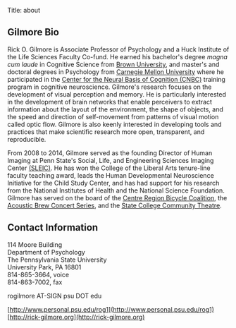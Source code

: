 Title: about

## Gilmore Bio

Rick O. Gilmore is Associate Professor of Psychology and a Huck Institute of the Life Sciences Faculty Co-fund. He earned his bachelor's degree *magna cum laude* in Cognitive Science from [Brown University](http://www.brown.edu), and master's and doctoral degrees in Psychology from [Carnegie Mellon University](http://www.cmu.edu) where he participated in the [Center for the Neural Basis of Cognition (CNBC)](http://cnbc.cmu.edu) training program in cognitive neuroscience. Gilmore's research focuses on the development of visual perception and memory. He is particularly interested in the development of brain networks that enable perceivers to extract information about the layout of the environment, the shape of objects, and the speed and direction of self-movement from patterns of visual motion called optic flow. Gilmore is also keenly interested in developing tools and practices that make scientific research more open, transparent, and reproducible.

From 2008 to 2014, Gilmore served as the founding Director of Human Imaging at Penn State's Social, Life, and Engineering Sciences Imaging Center [(SLEIC)](http://imaging.psu.edu). He has won the College of the Liberal Arts tenure-line faculty teaching award, leads the Human Developmental Neuroscience Initiative for the Child Study Center, and has had support for his research from the National Institutes of Health and the National Science Foundation. Gilmore has served on the board of the [Centre Region Bicycle Coalition](http://centrebike.org), the [Acoustic Brew Concert Series](http://acousticbrew.org), and the [State College Community Theatre](http://scctonline.org).

## Contact Information

<p>114 Moore Building<br/>
Department of Psychology<br/>
The Pennsylvania State University<br/>
University Park, PA 16801<br/>
814-865-3664, voice <br/>
814-863-7002, fax<br/>

rogilmore AT-SIGN psu DOT edu<br/>

[http://www.personal.psu.edu/rog1](http://www.personal.psu.edu/rog1)
[http://rick-gilmore.org](http://rick-gilmore.org)
